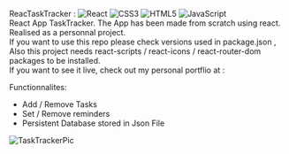 ReacTaskTracker : ![React](https://img.shields.io/badge/react-%2320232a.svg?style=for-the-badge&logo=react&logoColor=%2361DAFB) ![CSS3](https://img.shields.io/badge/css3-%231572B6.svg?style=for-the-badge&logo=css3&logoColor=white) ![HTML5](https://img.shields.io/badge/html5-%23E34F26.svg?style=for-the-badge&logo=html5&logoColor=white) ![JavaScript](https://img.shields.io/badge/javascript-%23323330.svg?style=for-the-badge&logo=javascript&logoColor=%23F7DF1E)   
React App TaskTracker. The App has been made from scratch using react.    
Realised as a personnal project.    
If you want to use this repo please check versions used in package.json , Also this project needs react-scripts / react-icons / react-router-dom packages to be installed.   
If you want to see it live, check out my personal portflio at :     

Functionnalites:    
- Add / Remove Tasks  
- Set / Remove reminders   
- Persistent Database stored in Json File   


![TaskTrackerPic](https://user-images.githubusercontent.com/71343777/199244837-c79a906b-811a-49e7-b13e-bb6282e7da6d.png)

